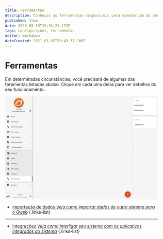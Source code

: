 ```yaml
---
title: Ferramentas
description: Conheças as ferramentas disponíveis para manutenção do seu Gweb
published: true
date: 2023-05-10T19:33:21.173Z
tags: configurações, ferramentas
editor: markdown
dateCreated: 2021-03-03T19:49:37.106Z
---
```


# Ferramentas

Em determinadas circunstâncias, você precisará de algumas das feramentas listadas abaixo. Clique em cada uma delas para ver detalhes do seu funcionamento.

![tela-principal.png](/config/ferramentas/tela-principal.png)




- [Importação de dados *Veja como importar dados de outro sistema para o Gweb*](/ferramentas/importacao)
{.links-list}

-----------------------------------------------------------------------------------------------------

- [Integrações *Veja como interligar seu sistema com os aplicativos integrados ao sistema*](/ferramentas/integracoes)
{.links-list}














